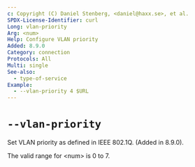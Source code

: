 ```yaml
---
c: Copyright (C) Daniel Stenberg, <daniel@haxx.se>, et al.
SPDX-License-Identifier: curl
Long: vlan-priority
Arg: <num>
Help: Configure VLAN priority
Added: 8.9.0
Category: connection
Protocols: All
Multi: single
See-also:
  - type-of-service
Example:
  - --vlan-priority 4 $URL
---
```


# `--vlan-priority`

Set VLAN priority as defined in IEEE 802.1Q. (Added in 8.9.0).

The valid range for \<num\> is 0 to 7.

